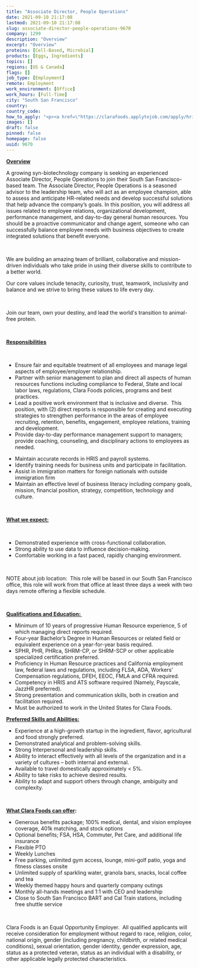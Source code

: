 ```yaml
---
title: "Associate Director, People Operations"
date: 2021-09-10 21:17:08
lastmod: 2021-09-10 21:17:08
slug: associate-director-people-operations-9670
company: 1299
description: "Overview"
excerpt: "Overview"
proteins: [Cell-Based, Microbial]
products: [Eggs, Ingredients]
topics: []
regions: [US & Canada]
flags: []
job_type: [Employment]
remote: Employment
work_environment: [Office]
work_hours: [Full-Time]
city: "South San Francisco"
country: 
country_code: 
how_to_apply: "<p><a href=\"https://clarafoods.applytojob.com/apply/hri7j8qvTZ/Associate-Director-People-Operations\">https://clarafoods.applytojob.com/apply/hri7j8qvTZ/Associate-Director-P…</a></p>"
images: []
draft: false
pinned: false
homepage: false
uuid: 9670
---
```

<p><strong><u>Overview</u></strong></p>
<p>A growing syn-biotechnology company is seeking an experienced Associate Director, People Operations to join their South San Francisco-based team. The Associate Director, People Operations is a seasoned advisor to the leadership team, who will act as an employee champion, able to assess and anticipate HR-related needs and develop successful solutions that help advance the company’s goals. In this position, you will address all issues related to employee relations, organizational development, performance management, and day-to-day general human resources. You should be a proactive communicator and change agent, someone who can successfully balance employee needs with business objectives to create integrated solutions that benefit everyone.</p>
<p> </p>
<p>We are building an amazing team of brilliant, collaborative and mission-driven individuals who take pride in using their diverse skills to contribute to a better world.</p>
<p>Our core values include tenacity, curiosity, trust, teamwork, inclusivity and balance and we strive to bring these values to life every day.</p>
<p> </p>
<p>Join our team, own your destiny, and lead the world's transition to animal-free protein.</p>
<p> </p>
<p><strong><u>Responsibilities</u></strong></p>
<p> </p>
<ul>
<li>Ensure fair and equitable treatment of all employees and manage legal aspects of employee/employer relationship.</li>
<li>Partner with senior management to plan and direct all aspects of human resources functions including compliance to Federal, State and local labor laws, regulations, Clara Foods policies, programs and best practices.</li>
<li>Lead a positive work environment that is inclusive and diverse.  This position, with (2) direct reports is responsible for creating and executing strategies to strengthen performance in the areas of employee recruiting, retention, benefits, engagement, employee relations, training and development. </li>
<li>Provide day-to-day performance management support to managers; provide coaching, counseling, and disciplinary actions to employees as needed.</li>
</ul>
<ul>
<li>Maintain accurate records in HRIS and payroll systems.</li>
<li>Identify training needs for business units and participate in facilitation.</li>
<li>Assist in immigration matters for foreign nationals with outside immigration firm</li>
<li>Maintain an effective level of business literacy including company goals, mission, financial position, strategy, competition, technology and culture.</li>
</ul>
<p> </p>
<p><strong><u>What we expect:</u></strong></p>
<p> </p>
<ul>
<li>Demonstrated experience with cross-functional collaboration.</li>
<li>Strong ability to use data to influence decision-making.</li>
<li>Comfortable working in a fast paced, rapidly changing environment.</li>
</ul>
<p> </p>
<p>NOTE about job location:  This role will be based in our South San Francisco office, this role will work from that office at least three days a week with two days remote offering a flexible schedule.</p>
<p> </p>
<p><strong><u>Qualifications and Education: </u></strong></p>
<ul>
<li>Minimum of 10 years of progressive Human Resource experience, 5 of which managing direct reports required.</li>
<li>Four-year Bachelor’s Degree in Human Resources or related field or equivalent experience on a year-for-year basis required.</li>
<li>SPHR, PHR, PHRca, SHRM-CP, or SHRM-SCP or other applicable specialized certification preferred.</li>
<li>Proficiency in Human Resource practices and California employment law, federal laws and regulations, including FLSA, ADA, Workers’ Compensation regulations, DFEH, EEOC, FMLA and CFRA required.</li>
<li>Competency in HRIS and ATS software required (Namely, Payscale, JazzHR preferred).</li>
<li>Strong presentation and communication skills, both in creation and facilitation required.</li>
<li>Must be authorized to work in the United States for Clara Foods.</li>
</ul>
<p><strong><u>Preferred Skills and Abilities:</u></strong></p>
<ul>
<li>Experience at a high-growth startup in the ingredient, flavor, agricultural and food strongly preferred.</li>
<li>Demonstrated analytical and problem-solving skills.</li>
<li>Strong Interpersonal and leadership skills.</li>
<li>Ability to interact effectively with all levels of the organization and in a variety of cultures – both internal and external.</li>
<li>Available to travel domestically approximately &lt; 5%.</li>
<li>Ability to take risks to achieve desired results.</li>
<li>Ability to adapt and support others through change, ambiguity and complexity.</li>
</ul>
<p> </p>
<p><strong><u>What Clara Foods can offer</u></strong><strong>:</strong></p>
<ul>
<li>Generous benefits package; 100% medical, dental, and vision employee coverage, 401k matching, and stock options</li>
<li>Optional benefits; FSA, HSA, Commuter, Pet Care, and additional life insurance</li>
<li>Flexible PTO</li>
<li>Weekly Lunches</li>
<li>Free parking, unlimited gym access, lounge, mini-golf patio, yoga and fitness classes onsite</li>
<li>Unlimited supply of sparkling water, granola bars, snacks, local coffee and tea</li>
<li>Weekly themed happy hours and quarterly company outings</li>
<li>Monthly all-hands meetings and 1:1 with CEO and leadership</li>
<li>Close to South San Francisco BART and Cal Train stations, including free shuttle service</li>
</ul>
<p> </p>
<p>Clara Foods is an Equal Opportunity Employer.  All qualified applicants will receive consideration for employment without regard to race, religion, color, national origin, gender (including pregnancy, childbirth, or related medical conditions), sexual orientation, gender identity, gender expression, age, status as a protected veteran, status as an individual with a disability, or other applicable legally protected characteristics.</p>
